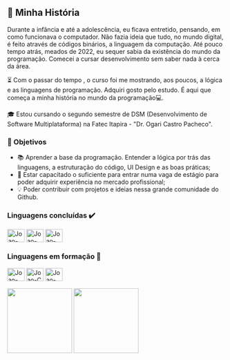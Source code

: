 ## 🗿 Minha História
<p>  Durante a infância e até a adolescência, eu ficava entretido, pensando, em como funcionava o computador. Não fazia ideia que tudo, no mundo digital, é feito através de códigos binários, a linguagem da computação. Até pouco tempo atrás, meados de 2022, eu sequer sabia da existência do mundo da programação. Comecei a cursar desenvolvimento sem saber nada à cerca da área.</p>
<p>  ⏳ Com o passar do tempo , o curso foi me mostrando, aos poucos, a lógica e as linguagens de programação. Adquiri gosto pelo estudo. É aqui que começa a minha história no mundo da programação💻. </p>
<p>  🎓 Estou cursando o segundo semestre de DSM (Desenvolvimento de Software Multiplataforma) na Fatec Itapira - "Dr. Ogari Castro Pacheco". </p> 

<h3> 🎯 Objetivos </h3>
  <ul>
    <li>📚 Aprender a base da programação. Entender a lógica por trás das linguagens, a estruturação do código, UI Design e as boas práticas;
    <li>💼 Estar capacitado o suficiente para entrar numa vaga de estágio para poder adquirir experiência no mercado profissional;
    <li>💡  Poder contribuir com projetos e ideias nessa grande comunidade do Github.
  </ul>
<h3> Linguagens concluídas ✔️</h3>
<div>
  <img align="center" alt="Joao-HTML5" height="30" width="40" src="https://cdn.jsdelivr.net/gh/devicons/devicon/icons/html5/html5-original.svg">
  <img align="center" alt="Joao-CSS" height="30" width="40" src="https://cdn.jsdelivr.net/gh/devicons/devicon/icons/css3/css3-original.svg">
  <img align="center" alt="Joao-Python" height="30" width="40" src="https://cdn.jsdelivr.net/gh/devicons/devicon/icons/python/python-original.svg">
<h3> Linguagens em formação 📖</h3>
  <img align="center" alt="Joao-PHP" height="30" width="40" src="https://cdn.jsdelivr.net/gh/devicons/devicon/icons/php/php-original.svg">
  <img align="center" alt="Joao-C" height="30" width="40" src="https://cdn.jsdelivr.net/gh/devicons/devicon/icons/c/c-original.svg">
  <img align="center" alt="Joao-Java" height="30" width="40" src="https://cdn.jsdelivr.net/gh/devicons/devicon/icons/java/java-original.svg">
</div>
<br>
<div align="left">
  <picture>
    <source 
    srcset="https://github-readme-stats.vercel.app/api?username=Joao-PauloBR&show_icons=true&theme=midnight-purple&hide=contribs&count_private=true&locale=pt-br"
    media="(prefers-color-scheme: dark)" />
    <source
    srcset="https://github-readme-stats.vercel.app/api?username=Joao-PauloBR&show_icons=true&theme=buefy&hide=contribs&count_private=true&locale=pt-br"
    media="(prefers-color-scheme: light), (prefers-color-scheme: no-preference)" />
    <img height="150em" src="https://github-readme-stats.vercel.app/api?username=Joao-PauloBR" />
  </picture>
  <picture>
    <source 
    srcset="https://github-readme-stats.vercel.app/api/top-langs/?username=Joao-PauloBR&layout=compact&theme=midnight-purple&locale=pt-br"
    media="(prefers-color-scheme: dark)" />
    <source
    srcset="https://github-readme-stats.vercel.app/api/top-langs/?username=Joao-PauloBR&layout=compact&theme=buefy&locale=pt-br"
    media="(prefers-color-scheme: light), (prefers-color-scheme: no-preference)" />
    <img height="150em" src="https://github-readme-stats.vercel.app/api/top-langs/?username=Joao-PauloBR"/>
  </picture>
</div>
